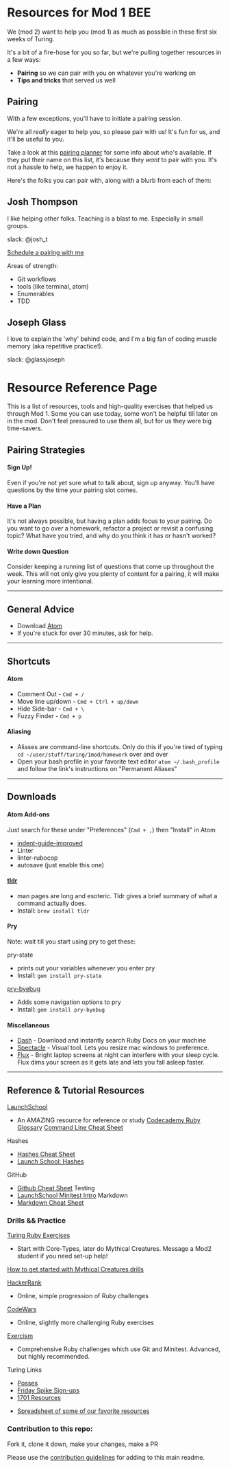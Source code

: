 # Resources for Mod 1 BEE

We (mod 2) want to help you (mod 1) as much as possible in these first six weeks of Turing.

It's a bit of a fire-hose for you so far, but we're pulling together resources in a few ways:

- **Pairing** so we can pair with you on whatever you're working on
- **Tips and tricks** that served us well

## Pairing

With a few exceptions, you'll have to initiate a pairing session.

We're all _really_ eager to help you, so please pair with us! It's fun for us, and it'll be useful to you.

Take a look at this [pairing planner](https://docs.google.com/spreadsheets/d/1L6no7aWCD93SnaQoOruDVR40d9y5nODWavSJm8YEFdo/edit#gid=2084945952) for some info about who's available. If they put their name on this list, it's because they _want_ to pair with you. It's not a hassle to help, we happen to enjoy it.


Here's the folks you can pair with, along with a blurb from each of them:

## Josh Thompson

I like helping other folks. Teaching is a blast to me. Especially in small groups.

slack: @josh_t

[Schedule a pairing with me](https://calendly.com/joshthompson)

Areas of strength:
- Git workflows
- tools (like terminal, atom)
- Enumerables
- TDD

## Joseph Glass

I love to explain the 'why' behind code, and I'm a big fan of coding muscle memory (aka repetitive practice!).

slack: @glassjoseph



# Resource Reference Page

This is a list of resources, tools and high-quality exercises that helped us through Mod 1. Some you can use today, some won't be helpful till later on in the mod. Don't feel pressured to use them all, but for us they were big time-savers.

## Pairing Strategies
#### Sign Up!
Even if you're not yet sure what to talk about, sign up anyway. You'll have questions by the time your pairing slot comes.

#### Have a Plan
It's not always possible, but having a plan adds focus to your pairing. Do you want to go over a homework, refactor a project or revisit a confusing topic? What have you tried, and why do you think it has or hasn't worked?

#### Write down Question
Consider keeping a running list of questions that come up throughout the week. This will not only give you plenty of content for a pairing, it will make your learning more intentional.

---

## General Advice
* Download [Atom](https://atom.io/)
* If you're stuck for over 30 minutes, ask for help.

---

## Shortcuts
#### Atom
* Comment Out - `Cmd + /`
* Move line up/down - `Cmd + Ctrl + up/down`
* Hide Side-bar - `Cmd + \`
* Fuzzy Finder - `Cmd + p`

#### Aliasing
* Aliases are command-line shortcuts. Only do this if you're tired of typing `cd ~/user/stuff/turing/1mod/homework` over and over
* Open your bash profile in your favorite text editor `atom ~/.bash_profile` and follow the link's instructions on "Permanent Aliases"

---

## Downloads
#### Atom Add-ons
Just search for these under "Preferences" (`Cmd + ,`) then "Install" in Atom
* [indent-guide-improved](https://atom.io/packages/indent-guide-improved)
* Linter
* linter-rubocop
* autosave (just enable this one)

#### [tldr](https://github.com/tldr-pages/tldr)
* man pages are long and esoteric. Tldr gives a brief summary of what a command actually does.
* Install: `brew install tldr`


#### Pry
Note: wait till you start using pry to get these:

pry-state
* prints out your variables whenever you enter pry
* Install: `gem install pry-state`

[pry-byebug](https://github.com/deivid-rodriguez/pry-byebug)
* Adds some navigation options to pry
* Install: `gem install pry-byebug`

#### Miscellaneous
* [Dash](https://kapeli.com/dash) - Download and instantly search Ruby Docs on your machine
* [Spectacle](https://www.spectacleapp.com/) - Visual tool. Lets you resize mac windows to preference.
* [Flux](https://justgetflux.com/) - Bright laptop screens at night can interfere with your sleep cycle. Flux dims your screen as it gets late and lets you fall asleep faster.

---

## Reference & Tutorial Resources
[LaunchSchool](https://launchschool.com/books/ruby/read/introduction)
* An AMAZING resource for reference or study
	[Codecademy Ruby Glossary](https://www.codecademy.com/articles/glossary-ruby)
	[Command Line Cheat Sheet](https://gist.github.com/poopsplat/7195274)

Hashes
* [Hashes Cheat Sheet](https://www.shortcutfoo.com/app/dojos/ruby-hashes/cheatsheet)
* [Launch School: Hashes](https://launchschool.com/books/ruby/read/hashes)

GitHub
* [Github Cheat Sheet](https://education.github.com/git-cheat-sheet-education.pdf)
Testing
* [LaunchSchool Minitest Intro](https://launchschool.com/blog/assert-yourself-an-introduction-to-minitest)
Markdown
* [Markdown Cheat Sheet](https://github.com/adam-p/markdown-here/wiki/Markdown-Cheatsheet)

### Drills && Practice

[Turing Ruby Exercises](https://github.com/turingschool/ruby-exercises/)

* Start with Core-Types, later do Mythical Creatures. Message a Mod2 student if you need set-up help!

[How to get started with Mythical Creatures drills](https://gist.github.com/josh-works/ac68a974cb9e0d73d663ea6c8cf3e8d8)

[HackerRank](https://www.hackerrank.com/dashboard)

* Online, simple progression of Ruby challenges

[CodeWars](https://www.codewars.com/)

* Online, slightly more challenging Ruby exercises

[Exercism](http://exercism.io/)

* Comprehensive Ruby challenges which use Git and Minitest. Advanced, but highly recommended.


Turing Links

* [Posses](https://docs.google.com/document/d/1OKjq08T6Wrw9IZi_lAGCHvVbWFRItvI966SLstMXVew/edit)
* [Friday Spike Sign-ups](https://turing-fridays.firebaseapp.com/)
* [1701 Resources](https://docs.google.com/spreadsheets/d/1538UAT-AMUB3Pf1OHCJDjZ4ArnhCf_n2FHEZwd3wWpY/edit#gid=0)
- [Spreadsheet of some of our favorite resources](https://docs.google.com/spreadsheets/d/1538UAT-AMUB3Pf1OHCJDjZ4ArnhCf_n2FHEZwd3wWpY/edit?usp=sharing)

### Contribution to this repo:

Fork it, clone it down, make your changes, make a PR

Please use the [contribution guidelines](/templates/contributor_template.md) for adding to this main readme.
